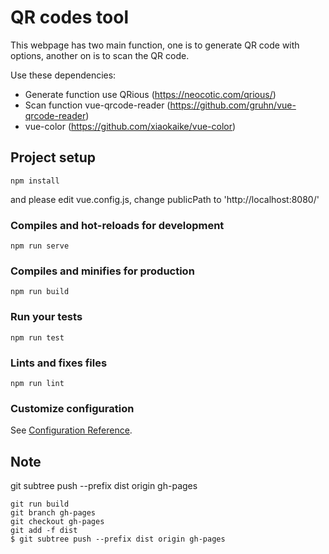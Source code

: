 # QR codes tool

This webpage has two main function, one is to generate QR code with options, another on is to scan the QR code.

Use these dependencies:
* Generate function use QRious (https://neocotic.com/qrious/)
* Scan function vue-qrcode-reader (https://github.com/gruhn/vue-qrcode-reader)
* vue-color (https://github.com/xiaokaike/vue-color)


## Project setup

```
npm install
```

and please edit vue.config.js, change publicPath to  'http://localhost:8080/'

### Compiles and hot-reloads for development
```
npm run serve
```

### Compiles and minifies for production
```
npm run build
```

### Run your tests
```
npm run test
```

### Lints and fixes files
```
npm run lint
```

### Customize configuration
See [Configuration Reference](https://cli.vuejs.org/config/).


## Note

git subtree push --prefix dist origin gh-pages

```
git run build
git branch gh-pages
git checkout gh-pages
git add -f dist
$ git subtree push --prefix dist origin gh-pages
```